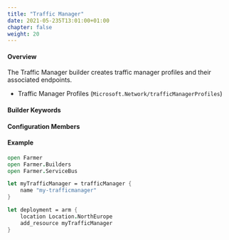 ```yaml
---
title: "Traffic Manager"
date: 2021-05-235T13:01:00+01:00
chapter: false
weight: 20
---
```


#### Overview
The Traffic Manager builder creates traffic manager profiles and their associated endpoints.

* Traffic Manager Profiles (`Microsoft.Network/trafficManagerProfiles`)

#### Builder Keywords

#### Configuration Members

#### Example

```fsharp
open Farmer
open Farmer.Builders
open Farmer.ServiceBus

let myTrafficManager = trafficManager {
    name "my-trafficmanager"
}

let deployment = arm {
    location Location.NorthEurope
    add_resource myTrafficManager
}
```
